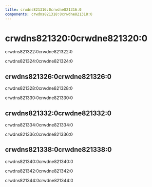 ```yaml
---
title: crwdns821316:0crwdne821316:0
components: crwdns821318:0crwdne821318:0
---
```

# crwdns821320:0crwdne821320:0

<p class="description">crwdns821322:0crwdne821322:0</p>

crwdns821324:0crwdne821324:0

## crwdns821326:0crwdne821326:0

crwdns821328:0crwdne821328:0

crwdns821330:0crwdne821330:0

## crwdns821332:0crwdne821332:0

crwdns821334:0crwdne821334:0

crwdns821336:0crwdne821336:0

## crwdns821338:0crwdne821338:0

crwdns821340:0crwdne821340:0

crwdns821342:0crwdne821342:0

crwdns821344:0crwdne821344:0